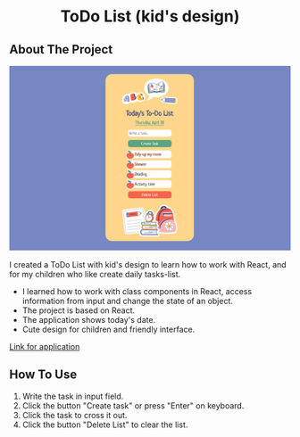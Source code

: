 <h1 align="center">ToDo List (kid's design)</h1>

<!-- ABOUT THE PROJECT -->
## About The Project

![Product Name Screen Shot](https://github.com/AlesyaSuperfin/To-do-list/blob/main/src/toDoList.jpg)

I created a ToDo List with kid's design to learn how to work with React, and for my children who like create daily tasks-list.

* I learned how to work with class components in React, access information from input and change the state of an object.
* The project is based on React.
* The application shows today's date.
* Cute design for children and friendly interface.

[Link for application](https://silly-trifle-597836.netlify.app/)

<!-- HOW TO USE -->
## How To Use

1. Write the task in input field.
2. Click the button "Create task" or press "Enter" on keyboard.
3. Click the task to cross it out.
4. Click the button "Delete List" to clear the list.
